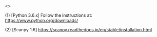 <<REQUIRIMENT>>

(1) [Python 3.6.x] Follow the instructions at: https://www.python.org/downloads/

(2) [Scanpy 1.6] https://scanpy.readthedocs.io/en/stable/installation.html
